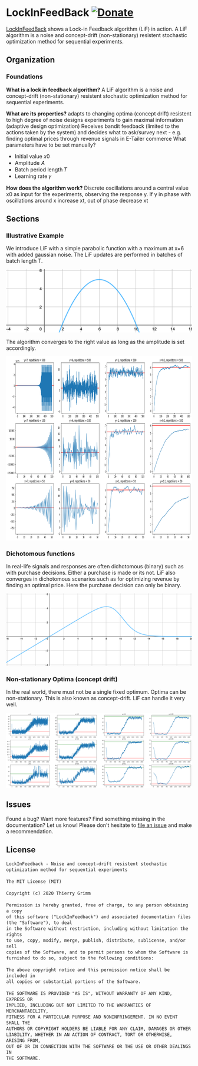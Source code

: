 LockInFeedBack [![Donate](https://img.shields.io/badge/Donate-PayPal-green.svg)](https://www.paypal.com/cgi-bin/webscr?cmd=_s-xclick&hosted_button_id=EFQXNQ7UYXYKW&source=url)
=======

[LockInFeedBack](https://github.com/thierrygrimm/LockInFeedback) shows a Lock-in Feedback algorithm (LiF) in action. A LiF algorithm is a noise and concept-drift (non-stationary) resistent stochastic optimization method for sequential experiments. 

## Organization
### Foundations 

**What is a lock in feedback algorithm?**
A LiF algorithm is a noise and concept-drift (non-stationary) resistent stochastic optimization method for sequential experiments. 

**What are its properties?**
adapts to changing optima (concept drift)
resistent to high degree of noise
designs experiments to gain maximal information (adaptive design optimization)
Receives bandit feedback (limited to the actions taken by the system) and decides what to ask/survey next - e.g. finding optimal prices through revenue signals in E-Tailer commerce
What parameters have to be set manually?
* Initial value 𝑥0
* Amplitude  𝐴
* Batch period length  𝑇
* Learning rate  𝛾

**How does the algorithm work?**
Discrete oscillations around a central value x0 as input for the experiments, observing the response y. If y in phase with oscillations around x increase xt, out of phase decrease xt

## Sections
### Illustrative Example
We introduce LiF with a simple parabolic function with a maximum at x=6 with added gaussian noise. The LiF updates are performed in batches of batch length T.


<p align="center">
  <img src="Images/Stationary.png">
</p>

The algorithm converges to the right value as long as the amplitude is set accordingly.

<p align="center">
  <img src="Images/Simple.png" height=500px>
</p>


### Dichotomous functions
In real-life signals and responses are often dichotomous (binary) such as with purchase decisions. Either a purchase is made or its not. LiF also converges in dichotomous scenarios such as for optimizing revenue by finding an optimal price. Here the purchase decision can only be binary.

<p align="center">
  <img src="Images/DichotomousSmoothed.png">
</p>

### Non-stationary Optima (concept drift)
In the real world, there must not be a single fixed optimum. Optima can be non-stationary. This is also known as concept-drift. LiF can handle it very well.

<p align="center">
  <img src="Images/ConceptDrift.png">
</p>

## Issues

Found a bug? Want more features? Find something missing in the documentation? Let us know! Please don't hesitate to [file an issue](https://github.com/thierrygrimm/LockInFeedback/issues/new) and make a recommendation.

## License
```
LockInFeedback - Noise and concept-drift resistent stochastic optimization method for sequential experiments

The MIT License (MIT)

Copyright (c) 2020 Thierry Grimm

Permission is hereby granted, free of charge, to any person obtaining a copy
of this software ("LockInFeedback") and associated documentation files (the "Software"), to deal
in the Software without restriction, including without limitation the rights
to use, copy, modify, merge, publish, distribute, sublicense, and/or sell
copies of the Software, and to permit persons to whom the Software is
furnished to do so, subject to the following conditions:

The above copyright notice and this permission notice shall be included in
all copies or substantial portions of the Software.

THE SOFTWARE IS PROVIDED "AS IS", WITHOUT WARRANTY OF ANY KIND, EXPRESS OR
IMPLIED, INCLUDING BUT NOT LIMITED TO THE WARRANTIES OF MERCHANTABILITY,
FITNESS FOR A PARTICULAR PURPOSE AND NONINFRINGEMENT. IN NO EVENT SHALL THE
AUTHORS OR COPYRIGHT HOLDERS BE LIABLE FOR ANY CLAIM, DAMAGES OR OTHER
LIABILITY, WHETHER IN AN ACTION OF CONTRACT, TORT OR OTHERWISE, ARISING FROM,
OUT OF OR IN CONNECTION WITH THE SOFTWARE OR THE USE OR OTHER DEALINGS IN
THE SOFTWARE.
```

